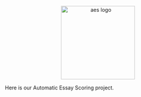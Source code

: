 <p align="center"><img src='https://raw.githubusercontent.com/deltaquincy/aes/master/images/logo.png' width='200' alt='aes logo'></p>

Here is our Automatic Essay Scoring project.

<!-- # Usage

## Requirements

- Python 3.5+
- TensorFlow 1.4.1+ -->
